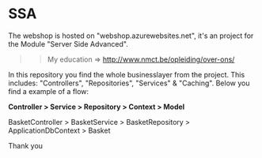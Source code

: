 # SSA

The webshop is hosted on "webshop.azurewebsites.net", it's an project for the Module "Server Side Advanced".

>> My education => http://www.nmct.be/opleiding/over-ons/

In this repository you find the whole businesslayer from the project. This includes: "Controllers", "Repositories", "Services" & "Caching". Below you find a example of a flow:

**Controller > Service > Repository > Context > Model**

BasketController > BasketService > BasketRepository > ApplicationDbContext > Basket


Thank you
